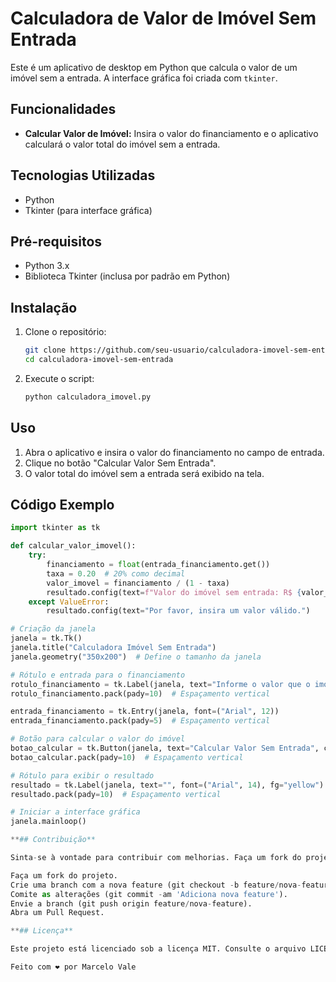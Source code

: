 # Calculadora de Valor de Imóvel Sem Entrada

Este é um aplicativo de desktop em Python que calcula o valor de um imóvel sem a entrada. A interface gráfica foi criada com `tkinter`.

## Funcionalidades

- **Calcular Valor de Imóvel:** Insira o valor do financiamento e o aplicativo calculará o valor total do imóvel sem a entrada.

## Tecnologias Utilizadas

- Python
- Tkinter (para interface gráfica)

## Pré-requisitos

- Python 3.x
- Biblioteca Tkinter (inclusa por padrão em Python)

## Instalação

1. Clone o repositório:
    ```bash
    git clone https://github.com/seu-usuario/calculadora-imovel-sem-entrada.git
    cd calculadora-imovel-sem-entrada
    ```

2. Execute o script:
    ```bash
    python calculadora_imovel.py
    ```

## Uso

1. Abra o aplicativo e insira o valor do financiamento no campo de entrada.
2. Clique no botão "Calcular Valor Sem Entrada".
3. O valor total do imóvel sem a entrada será exibido na tela.

## Código Exemplo

```python
import tkinter as tk

def calcular_valor_imovel():
    try:
        financiamento = float(entrada_financiamento.get())
        taxa = 0.20  # 20% como decimal
        valor_imovel = financiamento / (1 - taxa)
        resultado.config(text=f"Valor do imóvel sem entrada: R$ {valor_imovel:.2f}")
    except ValueError:
        resultado.config(text="Por favor, insira um valor válido.")

# Criação da janela
janela = tk.Tk()
janela.title("Calculadora Imóvel Sem Entrada")
janela.geometry("350x200")  # Define o tamanho da janela

# Rótulo e entrada para o financiamento
rotulo_financiamento = tk.Label(janela, text="Informe o valor que o imóvel está sendo vendido (R$):", font=("Arial", 12))
rotulo_financiamento.pack(pady=10)  # Espaçamento vertical

entrada_financiamento = tk.Entry(janela, font=("Arial", 12))
entrada_financiamento.pack(pady=5)  # Espaçamento vertical

# Botão para calcular o valor do imóvel
botao_calcular = tk.Button(janela, text="Calcular Valor Sem Entrada", command=calcular_valor_imovel, font=("Arial", 12))
botao_calcular.pack(pady=10)  # Espaçamento vertical

# Rótulo para exibir o resultado
resultado = tk.Label(janela, text="", font=("Arial", 14), fg="yellow")
resultado.pack(pady=10)  # Espaçamento vertical

# Iniciar a interface gráfica
janela.mainloop()

**## Contribuição**

Sinta-se à vontade para contribuir com melhorias. Faça um fork do projeto, crie uma branch para suas alterações e envie um pull request.

Faça um fork do projeto.
Crie uma branch com a nova feature (git checkout -b feature/nova-feature).
Comite as alterações (git commit -am 'Adiciona nova feature').
Envie a branch (git push origin feature/nova-feature).
Abra um Pull Request.

**## Licença**

Este projeto está licenciado sob a licença MIT. Consulte o arquivo LICENSE para mais detalhes.

Feito com ❤️ por Marcelo Vale
